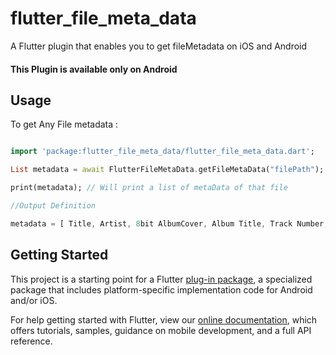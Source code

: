 # flutter_file_meta_data

A Flutter plugin that enables you to get fileMetadata on iOS and Android
#### This Plugin is available only on Android 

## Usage

To get Any File metadata :

```dart

import 'package:flutter_file_meta_data/flutter_file_meta_data.dart';

List metadata = await FlutterFileMetaData.getFileMetaData("filePath");

print(metadata); // Will print a list of metaData of that file 

//Output Definition 

metadata = [ Title, Artist, 8bit AlbumCover, Album Title, Track Number, Duration, Genre, Bitrate, Year ]

```




## Getting Started

This project is a starting point for a Flutter
[plug-in package](https://flutter.dev/developing-packages/),
a specialized package that includes platform-specific implementation code for
Android and/or iOS.

For help getting started with Flutter, view our 
[online documentation](https://flutter.dev/docs), which offers tutorials, 
samples, guidance on mobile development, and a full API reference.
